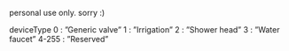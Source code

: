 personal use only. sorry :)

deviceType 
0 : ”Generic valve”
1 : ”Irrigation”
2 : ”Shower head”
3 : ”Water faucet”
4-255 : ”Reserved”